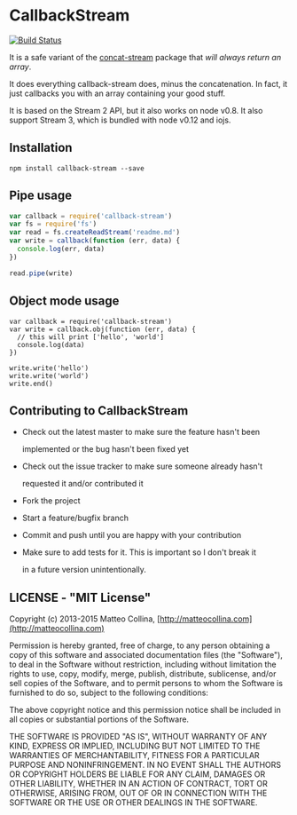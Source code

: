 # CallbackStream

[![Build Status](https://travis-ci.org/mcollina/callback-stream.png)](https://travis-ci.org/mcollina/callback-stream)

It is a safe variant of the [concat-stream](https://github.com/maxogden/node-concat-stream) package that _will always return an array_.

It does everything callback-stream does, minus the concatenation. In fact, it just callbacks you with an array containing your good stuff.

It is based on the Stream 2 API, but it also works on node v0.8. It also support Stream 3, which is bundled with node v0.12 and iojs.

## Installation

```text
npm install callback-stream --save
```

## Pipe usage

```javascript
var callback = require('callback-stream')
var fs = require('fs')
var read = fs.createReadStream('readme.md')
var write = callback(function (err, data) {
  console.log(err, data)
})

read.pipe(write)
```

## Object mode usage

```text
var callback = require('callback-stream')
var write = callback.obj(function (err, data) {
  // this will print ['hello', 'world']
  console.log(data)
})

write.write('hello')
write.write('world')
write.end()
```

## Contributing to CallbackStream

* Check out the latest master to make sure the feature hasn't been

  implemented or the bug hasn't been fixed yet

* Check out the issue tracker to make sure someone already hasn't

  requested it and/or contributed it

* Fork the project
* Start a feature/bugfix branch
* Commit and push until you are happy with your contribution
* Make sure to add tests for it. This is important so I don't break it

  in a future version unintentionally.

## LICENSE - "MIT License"

Copyright \(c\) 2013-2015 Matteo Collina, [http://matteocollina.com](http://matteocollina.com)

Permission is hereby granted, free of charge, to any person obtaining a copy of this software and associated documentation files \(the "Software"\), to deal in the Software without restriction, including without limitation the rights to use, copy, modify, merge, publish, distribute, sublicense, and/or sell copies of the Software, and to permit persons to whom the Software is furnished to do so, subject to the following conditions:

The above copyright notice and this permission notice shall be included in all copies or substantial portions of the Software.

THE SOFTWARE IS PROVIDED "AS IS", WITHOUT WARRANTY OF ANY KIND, EXPRESS OR IMPLIED, INCLUDING BUT NOT LIMITED TO THE WARRANTIES OF MERCHANTABILITY, FITNESS FOR A PARTICULAR PURPOSE AND NONINFRINGEMENT. IN NO EVENT SHALL THE AUTHORS OR COPYRIGHT HOLDERS BE LIABLE FOR ANY CLAIM, DAMAGES OR OTHER LIABILITY, WHETHER IN AN ACTION OF CONTRACT, TORT OR OTHERWISE, ARISING FROM, OUT OF OR IN CONNECTION WITH THE SOFTWARE OR THE USE OR OTHER DEALINGS IN THE SOFTWARE.

